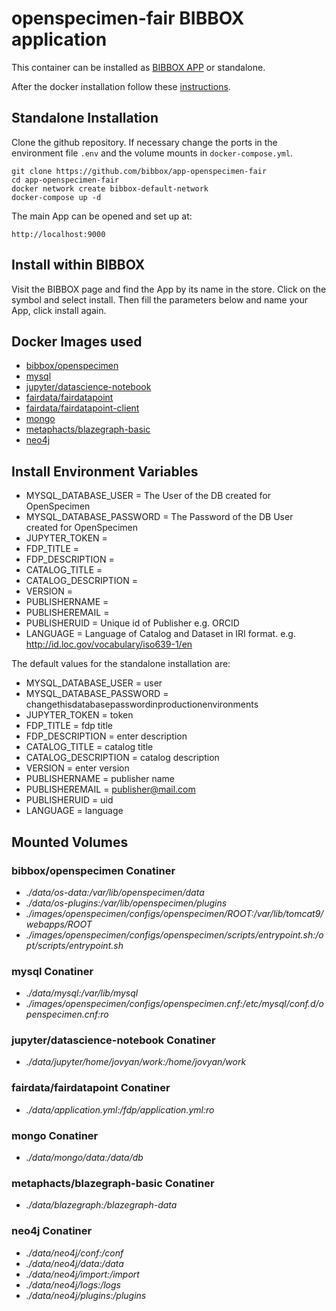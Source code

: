 # openspecimen-fair BIBBOX application

This container can be installed as [BIBBOX APP](https://bibbox.readthedocs.io/en/latest/ "BIBBOX App Store") or standalone. 

After the docker installation follow these [instructions](INSTALL-APP.md).

## Standalone Installation 

Clone the github repository. If necessary change the ports in the environment file `.env` and the volume mounts in `docker-compose.yml`.

```
git clone https://github.com/bibbox/app-openspecimen-fair
cd app-openspecimen-fair
docker network create bibbox-default-network
docker-compose up -d
```

The main App can be opened and set up at:
```
http://localhost:9000
```

## Install within BIBBOX

Visit the BIBBOX page and find the App by its name in the store. Click on the symbol and select install. Then fill the parameters below and name your App, click install again.

## Docker Images used
  - [bibbox/openspecimen](https://hub.docker.com/r/bibbox/openspecimen) 
  - [mysql](https://hub.docker.com/r/mysql) 
  - [jupyter/datascience-notebook](https://hub.docker.com/r/jupyter/datascience-notebook) 
  - [fairdata/fairdatapoint](https://hub.docker.com/r/fairdata/fairdatapoint) 
  - [fairdata/fairdatapoint-client](https://hub.docker.com/r/fairdata/fairdatapoint-client) 
  - [mongo](https://hub.docker.com/r/mongo) 
  - [metaphacts/blazegraph-basic](https://hub.docker.com/r/metaphacts/blazegraph-basic) 
  - [neo4j](https://hub.docker.com/r/neo4j) 


 
## Install Environment Variables
  - MYSQL_DATABASE_USER = The User of the DB created for OpenSpecimen
  - MYSQL_DATABASE_PASSWORD = The Password of the DB User created for OpenSpecimen
  - JUPYTER_TOKEN = 
  - FDP_TITLE = 
  - FDP_DESCRIPTION = 
  - CATALOG_TITLE = 
  - CATALOG_DESCRIPTION = 
  - VERSION = 
  - PUBLISHERNAME = 
  - PUBLISHEREMAIL = 
  - PUBLISHERUID = Unique id of Publisher e.g. ORCID
  - LANGUAGE = Language of Catalog and Dataset in IRI format. e.g. http://id.loc.gov/vocabulary/iso639-1/en

  
The default values for the standalone installation are:
  - MYSQL_DATABASE_USER = user
  - MYSQL_DATABASE_PASSWORD = changethisdatabasepasswordinproductionenvironments
  - JUPYTER_TOKEN = token
  - FDP_TITLE = fdp title
  - FDP_DESCRIPTION = enter description
  - CATALOG_TITLE = catalog title
  - CATALOG_DESCRIPTION = catalog description
  - VERSION = enter version
  - PUBLISHERNAME = publisher name
  - PUBLISHEREMAIL = publisher@mail.com
  - PUBLISHERUID = uid
  - LANGUAGE = language

  
## Mounted Volumes
### bibbox/openspecimen Conatiner
  - *./data/os-data:/var/lib/openspecimen/data*
  - *./data/os-plugins:/var/lib/openspecimen/plugins*
  - *./images/openspecimen/configs/openspecimen/ROOT:/var/lib/tomcat9/webapps/ROOT*
  - *./images/openspecimen/configs/openspecimen/scripts/entrypoint.sh:/opt/scripts/entrypoint.sh*
### mysql Conatiner
  - *./data/mysql:/var/lib/mysql*
  - *./images/openspecimen/configs/openspecimen.cnf:/etc/mysql/conf.d/openspecimen.cnf:ro*
### jupyter/datascience-notebook Conatiner
  - *./data/jupyter/home/jovyan/work:/home/jovyan/work*
### fairdata/fairdatapoint Conatiner
  - *./data/application.yml:/fdp/application.yml:ro*
### mongo Conatiner
  - *./data/mongo/data:/data/db*
### metaphacts/blazegraph-basic Conatiner
  - *./data/blazegraph:/blazegraph-data*
### neo4j Conatiner
  - *./data/neo4j/conf:/conf*
  - *./data/neo4j/data:/data*
  - *./data/neo4j/import:/import*
  - *./data/neo4j/logs:/logs*
  - *./data/neo4j/plugins:/plugins*

